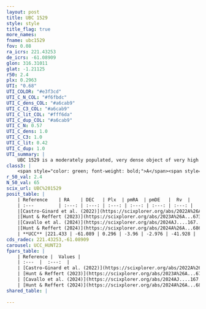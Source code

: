 ```yaml
---
layout: post
title: UBC 1529
style: style
title_flag: true
more_names: 
fname: ubc1529
fov: 0.08
ra_icrs: 221.43253
de_icrs: -61.08909
glon: 316.31011
glat: -1.21125
r50: 2.4
plx: 0.2963
UTI: "0.68"
UTI_COLOR: "#e3f3cd"
UTI_C_N_COL: "#f6fbdc"
UTI_C_dens_COL: "#a6cab9"
UTI_C_C3_COL: "#a6cab9"
UTI_C_lit_COL: "#fff6da"
UTI_C_dup_COL: "#a6cab9"
UTI_C_N: 0.57
UTI_C_dens: 1.0
UTI_C_C3: 1.0
UTI_C_lit: 0.42
UTI_C_dup: 1.0
UTI_summary: |
    UBC 1529 is a moderately populated, very dense object of very high C3 quality. It was recently reported in the literature.
class3: |
    <span style="color: green; font-weight: bold;">A</span><span style="color: green; font-weight: bold;">A</span>
r_50_val: 2.4
N_50_val: 65
scix_url: UBC%201529
posit_table: |
    | Reference    | RA    | DEC   | Plx  | pmRA  | pmDE   |  Rv  |
    | :---         | :---: | :---: | :---: | :---: | :---: | :---: |
    |[Castro-Ginard et al. (2022)](https://scixplorer.org/abs/2022A%26A...661A.118C) | 221.45 | -61.09 | 0.29 | -3.95 | -2.99 | -- |
    |[Hunt & Reffert (2023)](https://scixplorer.org/abs/2023A%26A...673A.114H) | 221.43 | -61.07 | 0.298 | -3.958 | -2.965 | -15.632 |
    |[Cavallo et al. (2024)](https://scixplorer.org/abs/2024AJ....167...12C) | 221.417 | -61.089 | 0.3 | -- | -- | -- |
    |[Hunt & Reffert (2024)](https://scixplorer.org/abs/2024A%26A...686A..42H) | 221.43 | -61.07 | 0.298 | -3.958 | -2.965 | -15.632 |
    | **UCC** |221.433 | -61.089 | 0.296 | -3.96 | -2.976 | -41.928 | 
cds_radec: 221.43253,-61.08909
carousel: UCC_HUNT23
fpars_table: |
    | Reference |  Values |
    | :---  |  :---:  |
    | [Castro-Ginard et al. (2022)](https://scixplorer.org/abs/2022A%26A...661A.118C) | `AV=3.024, Dist=3248, logAge=8.434` |
    | [Hunt & Reffert (2023)](https://scixplorer.org/abs/2023A%26A...673A.114H) | `AV50=3.961, diffAV50=2.433, MOD50=12.483, logAge50=7.954` |
    | [Cavallo et al. (2024)](https://scixplorer.org/abs/2024AJ....167...12C) | `AV50=3.92, dMod50=11.94, logAge50=8.41, [Fe/H]50=-0.03` |
    | [Hunt & Reffert (2024)](https://scixplorer.org/abs/2024A%26A...686A..42H) | `MassJ=1270.01` |
shared_table: |
    
---
```

